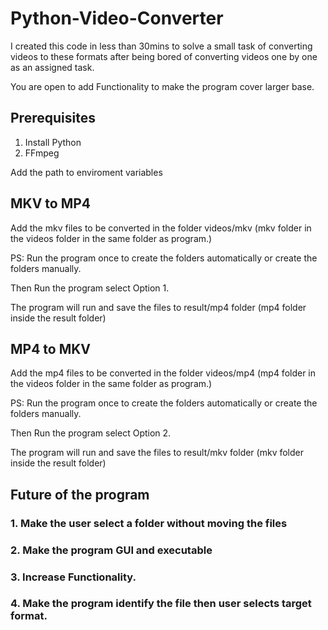 # Python-Video-Converter

I created this code in less than 30mins to solve a small task of converting videos to these formats after being bored of converting videos one by one as an assigned task. 

You are open to add Functionality to make the program cover larger base.  

## Prerequisites

1. Install Python
2. FFmpeg

Add the path to enviroment variables

## MKV to MP4

Add the mkv files to be converted in the folder videos/mkv (mkv folder in the videos folder in the same folder as program.)

PS: Run the program once to create the folders automatically or create the folders manually. 

Then Run  the program select Option 1.

The program will run and save the files to result/mp4 folder (mp4 folder inside the result folder)

## MP4 to MKV

Add the mp4 files to be converted in the folder videos/mp4 (mp4 folder in the videos folder in the same folder as program.)

PS: Run the program once to create the folders automatically or create the folders manually. 

Then Run  the program select Option 2.

The program will run and save the files to result/mkv folder (mkv folder inside the result folder)

## Future of the program

### 1. Make the user select a folder without moving the files
### 2. Make the program GUI and executable
### 3. Increase Functionality.
### 4. Make the program identify the file then user selects target format. 
